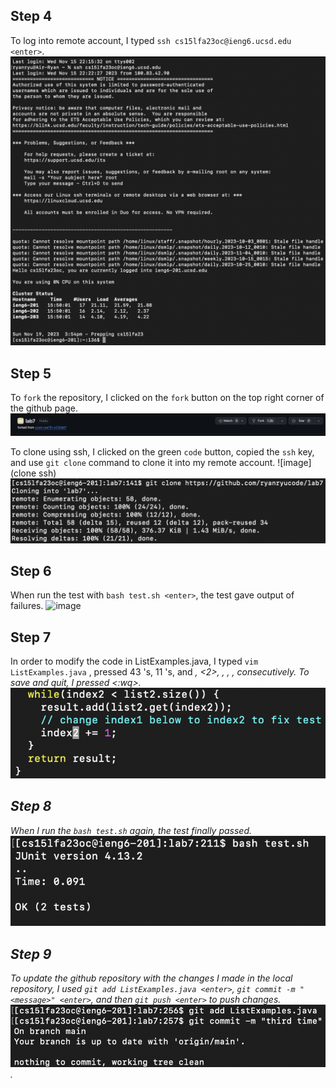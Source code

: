 ## Step 4
To log into remote account, I typed `ssh cs15lfa23oc@ieng6.ucsd.edu <enter>`.
![image](login.png)

## Step 5
To `fork` the repository, I clicked on the `fork` button on the top right corner of the github page.
![image](fork.png)

To clone using ssh, I clicked on the green `code` button, copied the `ssh` key, and use `git clone` command to clone it into my remote account.
![image](clone ssh)
![image](gitclone2.png)

## Step 6
When run the test with `bash test.sh <enter>`, the test gave output of failures.
![image](test_failure.png)

## Step 7
In order to modify the code in ListExamples.java, I typed `vim ListExamples.java` <enter>, pressed 43 <j>'s, 11 <l>'s, and 
<i>, <2>, <ESC>, <l>, <x>, consecutively. To save and quit, I pressed <:wq>.
![image](index1to2.png)

## Step 8
When I run the `bash test.sh` again, the test finally passed. 
![image](passedtest.png)

## Step 9
To update the github repository with the changes I made in the local repository, I used `git add ListExamples.java <enter>`, `git commit -m "<message>" <enter>`, and then `git push <enter>` to push changes.
![image](commit.png).
